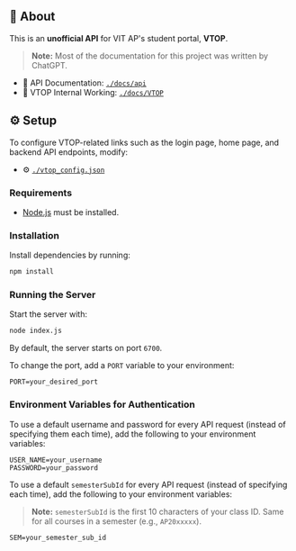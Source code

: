 ## 📘 About

This is an **unofficial API** for VIT AP's student portal, **VTOP**.

> **Note:** Most of the documentation for this project was written by ChatGPT.

- 📄 API Documentation: [`./docs/api`](./docs/api)
- 🔧 VTOP Internal Working: [`./docs/VTOP`](./docs/VTOP)

## ⚙️ Setup

To configure VTOP-related links such as the login page, home page, and backend API endpoints, modify:

- ⚙️ [`./vtop_config.json`](./vtop_config.json)

### Requirements

- [Node.js](https://nodejs.org/) must be installed.

### Installation

Install dependencies by running:

```bash
npm install
```

### Running the Server

Start the server with:

```bash
node index.js
```

By default, the server starts on port `6700`.

To change the port, add a `PORT` variable to your environment:

```env
PORT=your_desired_port
```

### Environment Variables for Authentication

To use a default username and password for every API request (instead of specifying them each time), add the following to your environment variables:

```env
USER_NAME=your_username
PASSWORD=your_password
```

To use a default `semesterSubId` for every API request (instead of specifying each time), add the following to your environment variables:

> **Note:** `semesterSubId` is the first 10 characters of your class ID. Same for all courses in a semester (e.g., `AP20xxxxx`).

```env
SEM=your_semester_sub_id
```
